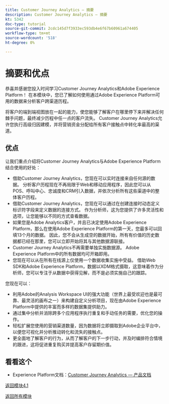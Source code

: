 ```yaml
---
title: Customer Journey Analytics — 摘要
description: Customer Journey Analytics — 摘要
kt: 5342
doc-type: tutorial
source-git-commit: 2cdc145d7f3933ec593db4e6f67b60961a674405
workflow-type: tm+mt
source-wordcount: '518'
ht-degree: 0%

---
```


# 摘要和优点

恭喜并感谢您投入时间学习Customer Journey Analytics和Adobe Experience Platform！
在本模块中，您已了解如何使用通过Adobe Experience Platform可用的数据来分析客户跨渠道历程。

将客户的端到端视图放在一起的能力，使您能够了解客户在哪里停下来并解决任何棘手问题，最终减少历程中任一点的客户流失。
Customer Journey Analytics允许您执行高级归因建模，并将营销资金分配给所有客户接触点中转化率最高的渠道。

## 优点

让我们重点介绍将Customer Journey Analytics与Adobe Experience Platform结合使用的好处：

- 借助Customer Journey Analytics，您现在可以实时连接来自任何源的数据。 分析客户历程现在不再局限于Web和移动应用程序，因此您可以从POS、呼叫中心、忠诚度和CRM引入数据，并依次分析所有这些渠道中的整体客户历程。
- 借助Customer Journey Analytics，您现在可以通过在创建连接时动态定义标识符字段来定义数据的连接方式。 作为分析师，这为您提供了许多灵活性和选项，让您能够以不同的方式查看数据。
- 如果您是Adobe Analytics客户，并且已决定使用Adobe Experience Platform，那么在使用Adobe Experience Platform的第一天，您最多可以回填13个月的数据。 因此，您不会从生成空的数据开始，所有有价值的历史数据都已经在那里，您可以立即开始将其与其他数据源联接。
- Customer Journey Analytics不再需要单独实施数据源。 Adobe Experience Platform中的所有数据均可开箱即用。
- 您现在可以从在所有在线源上仅使用一个数据收集实施中受益。 借助Web SDK和Adobe Experience Platform，数据以XDM格式摄取，这意味着作为分析师，您可以专注于从数据中获得见解，而不是必须实施自己的跟踪。

您现在可以：

- 利用Adobe的Analysis Workspace UI的强大功能（世界上最受欢迎也是最可靠、最灵活的画布之一）来构建自定义分析项目，现在由Adobe Experience Platform中提供的丰富而多样的数据集提供助力。
- 通过集中分析并消除跨多个应用程序执行重复和手动任务的需要，优化您的操作。
- 轻松扩展您使用的营销渠道数量，因为数据将立即摄取到Adobe企业平台中，以便您可视化并分析推动转化和流失的接触点。
- 更全面地了解客户的行为，从而了解客户的下一步行动，并及时编排符合情境的跟进，这将促进重复购买并提高客户存留期价值。

## 看看这个

- Experience Platform文档：[Customer Journey Analytics — 产品文档](https://experienceleague.adobe.com/docs/analytics-platform/using/cja-landing.html?lang=zh-Hans)

[返回模块4.1](./customer-journey-analytics-build-a-dashboard.md)

[返回所有模块](../../../overview.md)
